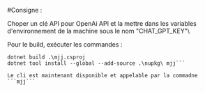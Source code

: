 #Consigne :

Choper un clé API pour OpenAi API et la mettre dans les variables d'environnement de la machine sous le nom "CHAT_GPT_KEY"\

Pour le build, exécuter les commandes : 
```dotnet pack .\mjj.csproj
dotnet build .\mjj.csproj
dotnet tool install --global --add-source .\nupkg\ mjj```

Le cli est maintenant disponible et appelable par la commadne ```mjj```